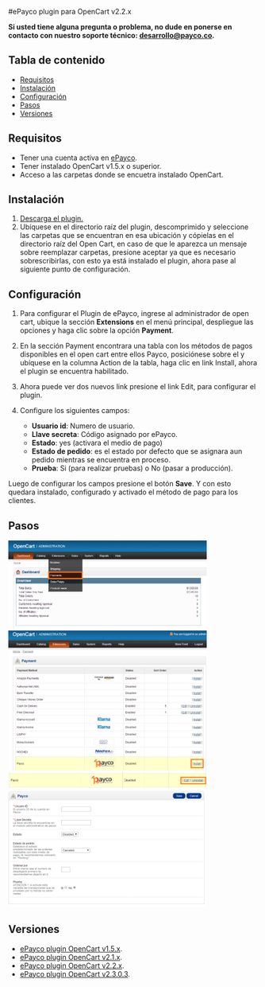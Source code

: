 #ePayco plugin para OpenCart v2.2.x

**Si usted tiene alguna pregunta o problema, no dude en ponerse en contacto con nuestro soporte técnico: desarrollo@payco.co.**

## Tabla de contenido

* [Requisitos](#requisitos)
* [Instalación](#instalación)
* [Configuración](#configuración)
* [Pasos](#pasos)
* [Versiones](#versiones)

## Requisitos

* Tener una cuenta activa en [ePayco](https://pagaycobra.com).
* Tener instalado OpenCart v1.5.x o superior.
* Acceso a las carpetas donde se encuetra instalado OpenCart.

## Instalación

1. [Descarga el plugin.](https://github.com/epayco/Plugin_ePayco_OpenCart/releases)
2. Ubíquese en el directorio raíz del plugin, descomprimido y seleccione las carpetas que se encuentran en esa ubicación y cópielas en el directorio raíz del Open Cart, en caso de que le aparezca un mensaje sobre reemplazar carpetas, presione aceptar ya que es necesario sobrescribirlas, con esto ya está instalado el plugin, ahora pase al siguiente punto de configuración.


## Configuración

1. Para configurar el Plugin de ePayco, ingrese al administrador de open cart, ubique la sección **Extensions** en el menú principal, despliegue las opciones y haga clic sobre la opción **Payment**.
2. En la sección Payment encontrara una tabla con los métodos de pagos disponibles en el open cart entre ellos Payco, posiciónese sobre el y ubíquese en la columna Action de la tabla, haga clic en link Install, ahora el plugin se encuentra habilitado.
3. Ahora puede ver dos nuevos link presione el link Edit, para configurar el plugin.
4. Configure los siguientes campos:

	* **Usuario id**: Numero de usuario.
	* **Llave secreta**: Código asignado por ePayco.
	* **Estado**: yes (activara el medio de pago)
	* **Estado de pedido**: es el estado por defecto que se asignara aun pedido mientras se encuentra en proceso.
	* **Prueba**: Si (para realizar pruebas) o No (pasar a producción).

Luego de configurar los campos presione el botón **Save**. Y con esto quedara instalado, configurado y activado el método de pago para los clientes.


## Pasos

<img src="ImgTutorialOpenCart/tuto-1.jpg" width="400px"/>
<img src="ImgTutorialOpenCart/tuto-2.jpg" width="400px"/>
<img src="ImgTutorialOpenCart/tuto-3.jpg" width="400px"/>
<img src="ImgTutorialOpenCart/tuto-4.jpg" width="400px"/>

## Versiones
* [ePayco plugin OpenCart v1.5.x](https://github.com/epayco/Plugin_ePayco_OpenCart/releases/tag/1.5.x).
* [ePayco plugin OpenCart v2.1.x](https://github.com/epayco/Plugin_ePayco_OpenCart/releases/tag/2.1.x).
* [ePayco plugin OpenCart v2.2.x](https://github.com/epayco/Plugin_ePayco_OpenCart/releases/tag/2.2.x).
* [ePayco plugin OpenCart v2.3.0.3](https://github.com/epayco/Plugin_ePayco_OpenCart/releases/tag/2.3.0.3).
